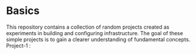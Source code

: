 # Basics
This repository contains a collection of random projects created as experiments in building and configuring infrastructure. The goal of these simple projects is to gain a clearer understanding of fundamental concepts.
Project-1 : 
